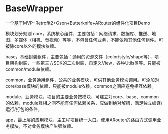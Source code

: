 # BaseWrapper
一个基于MVP+Retrofit2+Gson+Butterknife+ARouter的组件化项目Demo

模块划分规则
core，系统核心组件，主要包括：网络请求、数据库、推送、地图、多媒体（相机、音视频）等等，不包含任何业务，不能依赖其他任何组件。可被除core以外的模块依赖。

base，基础封装组件，主要包括：通用的资源文件（color/style/shape等），项目架构封装，一些第三方SDK的二次封装，自定义View，各种Utils类等。只能被common/module依赖。

common，业务通用组件，公共的业务模块，可供其他业务模块调用。可添加对core/base模块的依赖，只能被module依赖。common之间应避免相互依赖。

module，业务模块，项目的主要业务按模块，可建立对core、base、common的依赖，module互相之间不能有任何依赖关系，应做到绝对解耦，满足独立编译/运行/打包的条件。

app，最上层的应用模块，主工程项目统一入口。使用ARouter的路由方式调用业务模块，不对业务模块产生强依赖。
